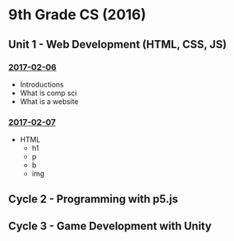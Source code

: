 # 9th Grade CS (2016)

## Unit 1 - Web Development (HTML, CSS, JS)

### [2017-02-06](Classwork/2017-02-06)
* Introductions
* What is comp sci
* What is a website

### [2017-02-07](Classwork/2017-02-07)
* HTML
  * h1
  * p
  * b
  * img

## Cycle 2 - Programming with p5.js

## Cycle 3 - Game Development with Unity